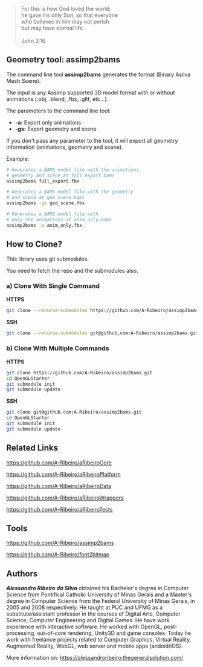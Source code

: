 > For this is how God loved the world:  
he gave his only Son, so that everyone  
who believes in him may not perish  
but may have eternal life.  
  \
John 3:16

## Geometry tool: assimp2bams

The command line tool __assimp2bams__ generates the format (Binary Asilva Mesh Scene).

The input is any Assimp supported 3D model format with or without animations (.obj, .blend, .fbx, .gltf, etc...).

The parameters to the command line tool:

* __-a:__ Export only animations
* __-gs:__ Export geometry and scene

If you don't pass any parameter to the tool, it will export all geometry information (animations, geometry and scene).

Example:

```bash
# Generates a BAMS model file with the animations, 
# geometry and scene at full_export.bams
assimp2bams full_export.fbx

# Generates a BAMS model file with the geometry 
# and scene at geo_scene.bams
assimp2bams -gs geo_scene.fbx

# Generates a BAMS model file with 
# only the animations at anim_only.bams
assimp2bams -a anim_only.fbx
```

## How to Clone?

This library uses git submodules.

You need to fetch the repo and the submodules also.

### a) Clone With Single Command

__HTTPS__

```bash
git clone --recurse-submodules https://github.com/A-Ribeiro/assimp2bams.git
```

__SSH__

```bash
git clone --recurse-submodules git@github.com:A-Ribeiro/assimp2bams.git
```

### b) Clone With Multiple Commands

__HTTPS__

```bash
git clone https://github.com/A-Ribeiro/assimp2bams.git
cd OpenGLStarter
git submodule init
git submodule update
```

__SSH__

```bash
git clone git@github.com:A-Ribeiro/assimp2bams.git
cd OpenGLStarter
git submodule init
git submodule update
```

## Related Links

https://github.com/A-Ribeiro/aRibeiroCore

https://github.com/A-Ribeiro/aRibeiroPlatform

https://github.com/A-Ribeiro/aRibeiroData

https://github.com/A-Ribeiro/aRibeiroWrappers

https://github.com/A-Ribeiro/aRibeiroTests

## Tools

https://github.com/A-Ribeiro/assimp2bams

https://github.com/A-Ribeiro/font2bitmap

## Authors

***Alessandro Ribeiro da Silva*** obtained his Bachelor's degree in Computer Science from Pontifical Catholic 
University of Minas Gerais and a Master's degree in Computer Science from the Federal University of Minas Gerais, 
in 2005 and 2008 respectively. He taught at PUC and UFMG as a substitute/assistant professor in the courses 
of Digital Arts, Computer Science, Computer Engineering and Digital Games. He have work experience with interactive
software. He worked with OpenGL, post-processing, out-of-core rendering, Unity3D and game consoles. Today 
he work with freelance projects related to Computer Graphics, Virtual Reality, Augmented Reality, WebGL, web server 
and mobile apps (andoid/iOS).

More information on: https://alessandroribeiro.thegeneralsolution.com/
